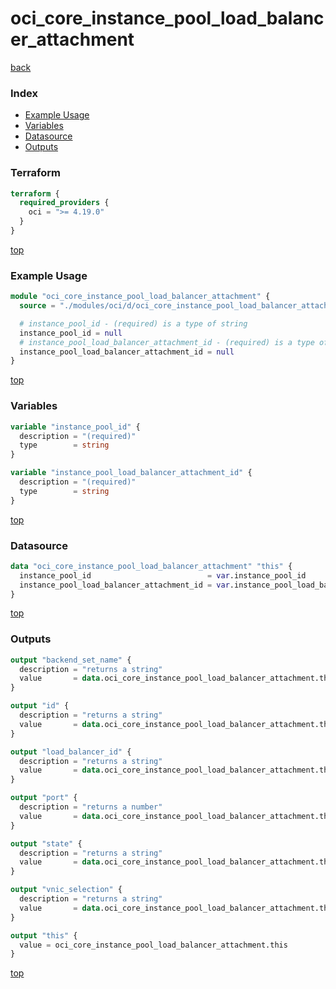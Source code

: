 # oci_core_instance_pool_load_balancer_attachment

[back](../oci.md)

### Index

- [Example Usage](#example-usage)
- [Variables](#variables)
- [Datasource](#datasource)
- [Outputs](#outputs)

### Terraform

```terraform
terraform {
  required_providers {
    oci = ">= 4.19.0"
  }
}
```

[top](#index)

### Example Usage

```terraform
module "oci_core_instance_pool_load_balancer_attachment" {
  source = "./modules/oci/d/oci_core_instance_pool_load_balancer_attachment"

  # instance_pool_id - (required) is a type of string
  instance_pool_id = null
  # instance_pool_load_balancer_attachment_id - (required) is a type of string
  instance_pool_load_balancer_attachment_id = null
}
```

[top](#index)

### Variables

```terraform
variable "instance_pool_id" {
  description = "(required)"
  type        = string
}

variable "instance_pool_load_balancer_attachment_id" {
  description = "(required)"
  type        = string
}
```

[top](#index)

### Datasource

```terraform
data "oci_core_instance_pool_load_balancer_attachment" "this" {
  instance_pool_id                          = var.instance_pool_id
  instance_pool_load_balancer_attachment_id = var.instance_pool_load_balancer_attachment_id
}
```

[top](#index)

### Outputs

```terraform
output "backend_set_name" {
  description = "returns a string"
  value       = data.oci_core_instance_pool_load_balancer_attachment.this.backend_set_name
}

output "id" {
  description = "returns a string"
  value       = data.oci_core_instance_pool_load_balancer_attachment.this.id
}

output "load_balancer_id" {
  description = "returns a string"
  value       = data.oci_core_instance_pool_load_balancer_attachment.this.load_balancer_id
}

output "port" {
  description = "returns a number"
  value       = data.oci_core_instance_pool_load_balancer_attachment.this.port
}

output "state" {
  description = "returns a string"
  value       = data.oci_core_instance_pool_load_balancer_attachment.this.state
}

output "vnic_selection" {
  description = "returns a string"
  value       = data.oci_core_instance_pool_load_balancer_attachment.this.vnic_selection
}

output "this" {
  value = oci_core_instance_pool_load_balancer_attachment.this
}
```

[top](#index)